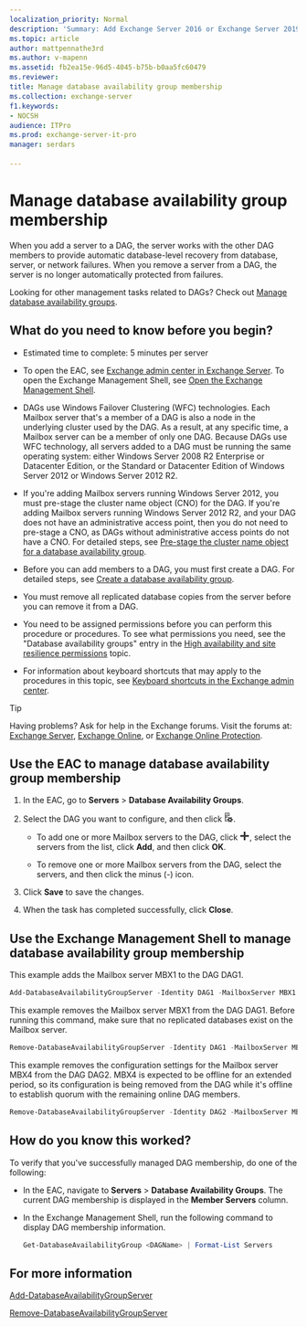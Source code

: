 ```yaml
---
localization_priority: Normal
description: 'Summary: Add Exchange Server 2016 or Exchange Server 2019 to, or remove them from, a database availability group (DAG).'
ms.topic: article
author: mattpennathe3rd
ms.author: v-mapenn
ms.assetid: fb2ea15e-96d5-4045-b75b-b0aa5fc60479
ms.reviewer:
title: Manage database availability group membership
ms.collection: exchange-server
f1.keywords:
- NOCSH
audience: ITPro
ms.prod: exchange-server-it-pro
manager: serdars

---
```


# Manage database availability group membership

When you add a server to a DAG, the server works with the other DAG members to provide automatic database-level recovery from database, server, or network failures. When you remove a server from a DAG, the server is no longer automatically protected from failures.

Looking for other management tasks related to DAGs? Check out [Manage database availability groups](manage-dags.md).

## What do you need to know before you begin?

- Estimated time to complete: 5 minutes per server

- To open the EAC, see [Exchange admin center in Exchange Server](../../architecture/client-access/exchange-admin-center.md). To open the Exchange Management Shell, see [Open the Exchange Management Shell](https://docs.microsoft.com/powershell/exchange/exchange-server/open-the-exchange-management-shell).

- DAGs use Windows Failover Clustering (WFC) technologies. Each Mailbox server that's a member of a DAG is also a node in the underlying cluster used by the DAG. As a result, at any specific time, a Mailbox server can be a member of only one DAG. Because DAGs use WFC technology, all servers added to a DAG must be running the same operating system: either Windows Server 2008 R2 Enterprise or Datacenter Edition, or the Standard or Datacenter Edition of Windows Server 2012 or Windows Server 2012 R2.

- If you're adding Mailbox servers running Windows Server 2012, you must pre-stage the cluster name object (CNO) for the DAG. If you're adding Mailbox servers running Windows Server 2012 R2, and your DAG does not have an administrative access point, then you do not need to pre-stage a CNO, as DAGs without administrative access points do not have a CNO. For detailed steps, see [Pre-stage the cluster name object for a database availability group](pre-stage-dag-cnos.md).

- Before you can add members to a DAG, you must first create a DAG. For detailed steps, see [Create a database availability group](create-dags.md).

- You must remove all replicated database copies from the server before you can remove it from a DAG.

- You need to be assigned permissions before you can perform this procedure or procedures. To see what permissions you need, see the "Database availability groups" entry in the [High availability and site resilience permissions](../../permissions/feature-permissions/ha-permissions.md) topic.

- For information about keyboard shortcuts that may apply to the procedures in this topic, see [Keyboard shortcuts in the Exchange admin center](../../about-documentation/exchange-admin-center-keyboard-shortcuts.md).

> [!TIP]
> Having problems? Ask for help in the Exchange forums. Visit the forums at: [Exchange Server](https://go.microsoft.com/fwlink/p/?linkId=60612), [Exchange Online](https://go.microsoft.com/fwlink/p/?linkId=267542), or [Exchange Online Protection](https://go.microsoft.com/fwlink/p/?linkId=285351).

## Use the EAC to manage database availability group membership

1. In the EAC, go to **Servers** \> **Database Availability Groups**.

2. Select the DAG you want to configure, and then click ![Manage DAG members](../../media/ITPro_EAC_ManageDagMembersIcon.png).

   - To add one or more Mailbox servers to the DAG, click ![Add icon](../../media/ITPro_EAC_AddIcon.png), select the servers from the list, click **Add**, and then click **OK**.

   - To remove one or more Mailbox servers from the DAG, select the servers, and then click the minus (-) icon.

3. Click **Save** to save the changes.

4. When the task has completed successfully, click **Close**.

## Use the Exchange Management Shell to manage database availability group membership

This example adds the Mailbox server MBX1 to the DAG DAG1.

```powershell
Add-DatabaseAvailabilityGroupServer -Identity DAG1 -MailboxServer MBX1
```

This example removes the Mailbox server MBX1 from the DAG DAG1. Before running this command, make sure that no replicated databases exist on the Mailbox server.

```powershell
Remove-DatabaseAvailabilityGroupServer -Identity DAG1 -MailboxServer MBX1
```

This example removes the configuration settings for the Mailbox server MBX4 from the DAG DAG2. MBX4 is expected to be offline for an extended period, so its configuration is being removed from the DAG while it's offline to establish quorum with the remaining online DAG members.

```powershell
Remove-DatabaseAvailabilityGroupServer -Identity DAG2 -MailboxServer MBX4 -ConfigurationOnly
```

## How do you know this worked?

To verify that you've successfully managed DAG membership, do one of the following:

- In the EAC, navigate to **Servers** \> **Database Availability Groups**. The current DAG membership is displayed in the **Member Servers** column.

- In the Exchange Management Shell, run the following command to display DAG membership information.

  ```powershell
  Get-DatabaseAvailabilityGroup <DAGName> | Format-List Servers
  ```

## For more information

[Add-DatabaseAvailabilityGroupServer](https://docs.microsoft.com/powershell/module/exchange/add-databaseavailabilitygroupserver)

[Remove-DatabaseAvailabilityGroupServer](https://docs.microsoft.com/powershell/module/exchange/remove-databaseavailabilitygroupserver)
